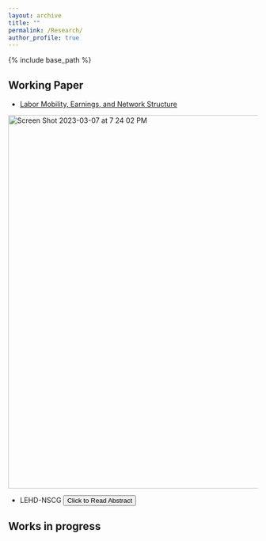 ```yaml
---
layout: archive
title: ""
permalink: /Research/
author_profile: true
---
```


{% include base_path %}


## Working Paper
* [Labor Mobility, Earnings, and Network Structure](https://SteveShelnanMa.github.io/workingpaper/AKM.pdf)
<img width="754" alt="Screen Shot 2023-03-07 at 7 24 02 PM" src="https://user-images.githubusercontent.com/65184060/223587010-af205469-7c70-442a-8256-c721b9d95a57.png">

* LEHD-NSCG
<button class="abstract-button" onclick="toggleAbstract()">Click to Read Abstract</button>
<div class="abstract-content" style="display:none;">
  <p>
    Here is the abstract of the paper. You can replace this text with the actual abstract of your research. This section will expand or collapse when the user clicks on the button above.
  </p>
</div>

## Works in progress


<script>
function toggleAbstract() {
  var content = document.querySelector('.abstract-content');
  if (content.style.display === "none") {
    content.style.display = "block";
  } else {
    content.style.display = "none";
  }
}
</script>
